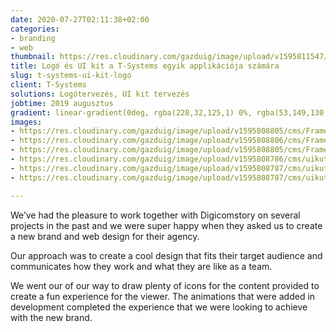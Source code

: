 ```yaml
---
date: 2020-07-27T02:11:38+02:00
categories:
- branding
- web
thumbnail: https://res.cloudinary.com/gazduig/image/upload/v1595811547/cms/tsys_ona6qt.png
title: Logó és UI kit a T-Systems egyik applikációja számára
slug: t-systems-ui-kit-logo
client: T-Systems
solutions: Logótervezés, UI kit tervezés
jobtime: 2019 augusztus
gradient: linear-gradient(0deg, rgba(228,32,125,1) 0%, rgba(53,149,130,0) 45%)
images:
- https://res.cloudinary.com/gazduig/image/upload/v1595808805/cms/Frame_46_ltgpka.webp
- https://res.cloudinary.com/gazduig/image/upload/v1595808806/cms/Frame_45_vz6093.webp
- https://res.cloudinary.com/gazduig/image/upload/v1595808805/cms/Frame_44_ajxhtg.webp
- https://res.cloudinary.com/gazduig/image/upload/v1595808786/cms/uikut-03_uvspoe.jpg
- https://res.cloudinary.com/gazduig/image/upload/v1595808787/cms/uikut-02_kbmpbe.jpg
- https://res.cloudinary.com/gazduig/image/upload/v1595808787/cms/uikut-01_w7bn0l.jpg

---
```

We’ve had the pleasure to work together with Digicomstory on several projects in the past and we were super happy when they asked us to create a new brand and web design for their agency.

Our approach was to create a cool design that fits their target audience and communicates how they work and what they are like as a team.

We went our of our way to draw plenty of icons for the content provided to create a fun experience for the viewer. The animations that were added in development completed the experience that we were looking to achieve with the new brand.
